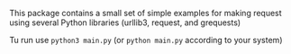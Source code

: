 This package contains a small set of simple examples for making request using several Python libraries (urllib3, request, and grequests)

Tu run use `python3 main.py`  (or `python main.py` according to your system)
